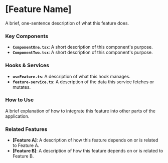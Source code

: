 # [Feature Name]

A brief, one-sentence description of what this feature does.

### Key Components

- **`ComponentOne.tsx`**: A short description of this component's purpose.
- **`ComponentTwo.tsx`**: A short description of this component's purpose.

### Hooks & Services

- **`useFeature.ts`**: A description of what this hook manages.
- **`feature-service.ts`**: A description of the data this service fetches or mutates.

### How to Use

A brief explanation of how to integrate this feature into other parts of the application.

### Related Features

- **[Feature A]**: A description of how this feature depends on or is related to Feature A.
- **[Feature B]**: A description of how this feature depends on or is related to Feature B.
